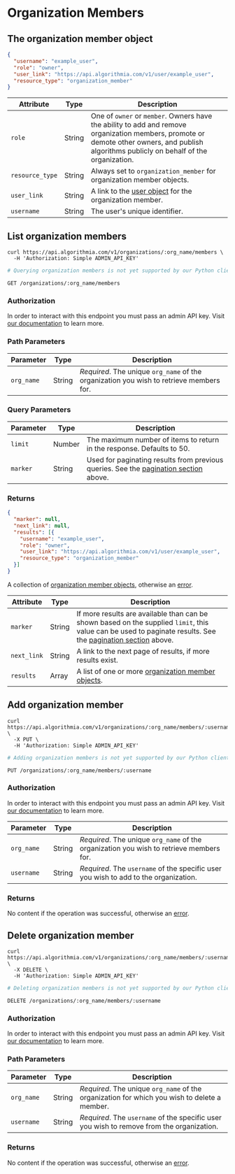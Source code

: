# Organization Members

## The organization member object

```json
{
  "username": "example_user",
  "role": "owner",
  "user_link": "https://api.algorithmia.com/v1/user/example_user",
  "resource_type": "organization_member"
}
```

|Attribute|Type|Description|
|-|-|-|
|`role`|String|One of `owner` or `member`. Owners have the ability to add and remove organization members, promote or demote other owners, and publish algorithms publicly on behalf of the organization.|
|`resource_type`|String|Always set to `organization_member` for organization member objects.|
|`user_link`|String|A link to the [user object](#the-user-object) for the organization member.|
|`username`|String|The user's unique identifier.|

## List organization members

```shell
curl https://api.algorithmia.com/v1/organizations/:org_name/members \
  -H 'Authorization: Simple ADMIN_API_KEY'
```

```python
# Querying organization members is not yet supported by our Python client library.
```

`GET /organizations/:org_name/members`

### Authorization

In order to interact with this endpoint you must pass an admin API key. Visit [our documentation](/developers/platform/customizing-api-keys#admin-api-keys) to learn more.

### Path Parameters

|Parameter|Type|Description|
|-|-|-|
|`org_name`|String|*Required*. The unique `org_name` of the organization you wish to retrieve members for.|

### Query Parameters

|Parameter|Type|Description|
|-|-|-|
|`limit`|Number|The maximum number of items to return in the response. Defaults to 50.|
|`marker`|String|Used for paginating results from previous queries. See the [pagination section](#pagination) above.|

### Returns

```json
{
  "marker": null,
  "next_link": null,
  "results": [{
    "username": "example_user",
    "role": "owner",
    "user_link": "https://api.algorithmia.com/v1/user/example_user",
    "resource_type": "organization_member"
  }]
}
```

A collection of [organization member objects](#the-organization-member-object), otherwise an [error](#errors).

|Attribute|Type|Description|
|-|-|-|
|`marker`|String|If more results are available than can be shown based on the supplied `limit`, this value can be used to paginate results. See the [pagination section](#pagination) above.|
|`next_link`|String|A link to the next page of results, if more results exist.|
|`results`|Array|A list of one or more [organization member objects](#the-organization-member-object).|

## Add organization member

```shell
curl https://api.algorithmia.com/v1/organizations/:org_name/members/:username \
  -X PUT \
  -H 'Authorization: Simple ADMIN_API_KEY'
```

```python
# Adding organization members is not yet supported by our Python client library.
```

`PUT /organizations/:org_name/members/:username`

### Authorization

In order to interact with this endpoint you must pass an admin API key. Visit [our documentation](/developers/platform/customizing-api-keys#admin-api-keys) to learn more.


|Parameter|Type|Description|
|-|-|-|
|`org_name`|String|*Required*. The unique `org_name` of the organization you wish to retrieve members for.|
|`username`|String|*Required*. The `username` of the specific user you wish to add to the organization.|

### Returns

No content if the operation was successful, otherwise an [error](#errors).

## Delete organization member

```shell
curl https://api.algorithmia.com/v1/organizations/:org_name/members/:username \
  -X DELETE \
  -H 'Authorization: Simple ADMIN_API_KEY'
```

```python
# Deleting organization members is not yet supported by our Python client library.
```

`DELETE /organizations/:org_name/members/:username`

### Authorization

In order to interact with this endpoint you must pass an admin API key. Visit [our documentation](/developers/platform/customizing-api-keys#admin-api-keys) to learn more.

### Path Parameters

|Parameter|Type|Description|
|-|-|-|
|`org_name`|String|*Required*. The unique `org_name` of the organization for which you wish to delete a member.|
|`username`|String|*Required*. The `username` of the specific user you wish to remove from the organization.|

### Returns

No content if the operation was successful, otherwise an [error](#errors).
